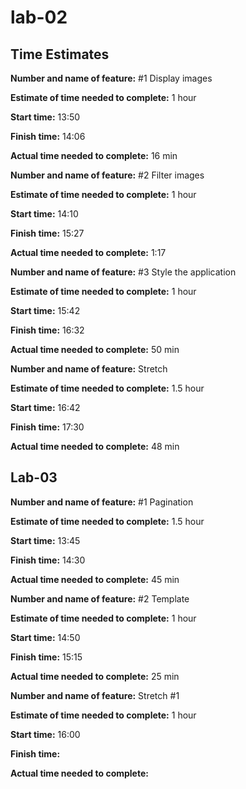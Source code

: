 # lab-02

## Time Estimates

**Number and name of feature:** #1 Display images

**Estimate of time needed to complete:** 1 hour

**Start time:** 13:50

**Finish time:** 14:06

**Actual time needed to complete:** 16 min



**Number and name of feature:** #2 Filter images

**Estimate of time needed to complete:** 1 hour

**Start time:** 14:10

**Finish time:** 15:27

**Actual time needed to complete:** 1:17


**Number and name of feature:** #3 Style the application

**Estimate of time needed to complete:** 1 hour

**Start time:** 15:42

**Finish time:** 16:32

**Actual time needed to complete:** 50 min


**Number and name of feature:**  Stretch

**Estimate of time needed to complete:** 1.5 hour

**Start time:** 16:42

**Finish time:** 17:30

**Actual time needed to complete:** 48 min

## Lab-03

**Number and name of feature:**  #1 Pagination 

**Estimate of time needed to complete:** 1.5 hour

**Start time:** 13:45

**Finish time:** 14:30

**Actual time needed to complete:** 45 min

**Number and name of feature:**  #2 Template 

**Estimate of time needed to complete:** 1 hour

**Start time:** 14:50

**Finish time:** 15:15

**Actual time needed to complete:** 25 min

**Number and name of feature:**  Stretch #1

**Estimate of time needed to complete:** 1 hour

**Start time:** 16:00

**Finish time:** 

**Actual time needed to complete:**

